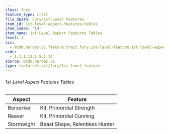 ```yaml
---
class: fury
feature_type: trait
file_dpath: Fury/1st-Level Features
item_id: 1st-level-aspect-features-tables
item_index: '14'
item_name: 1st-Level Aspect Features Tables
level: 1
scc:
  - mcdm.heroes.v1:feature.trait.fury.1st-level-feature:1st-level-aspect-features-tables
scdc:
  - 1.1.1:13.1.5.1:14
source: mcdm.heroes.v1
type: feature/trait/fury/1st-level-feature
---
```


###### 1st-Level Aspect Features Tables

| Aspect     | Feature                        |
| ---------- | ------------------------------ |
| Berserker  | Kit, Primordial Strength       |
| Reaver     | Kit, Primordial Cunning        |
| Stormwight | Beast Shape, Relentless Hunter |
